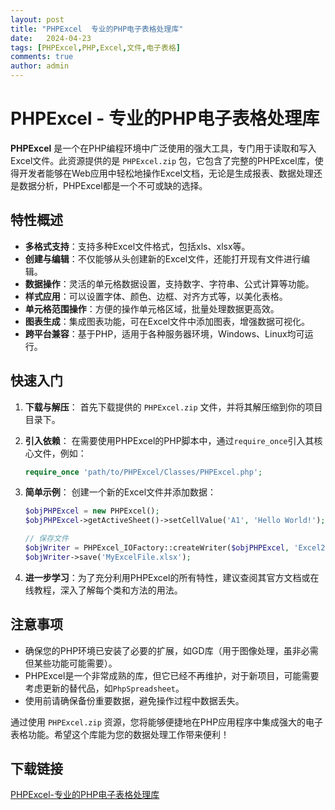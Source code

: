 ```yaml
---
layout: post
title: "PHPExcel  专业的PHP电子表格处理库"
date:   2024-04-23
tags: [PHPExcel,PHP,Excel,文件,电子表格]
comments: true
author: admin
---
```

# PHPExcel - 专业的PHP电子表格处理库

**PHPExcel** 是一个在PHP编程环境中广泛使用的强大工具，专门用于读取和写入Excel文件。此资源提供的是 `PHPExcel.zip` 包，它包含了完整的PHPExcel库，使得开发者能够在Web应用中轻松地操作Excel文档，无论是生成报表、数据处理还是数据分析，PHPExcel都是一个不可或缺的选择。

## 特性概述

- **多格式支持**：支持多种Excel文件格式，包括xls、xlsx等。
- **创建与编辑**：不仅能够从头创建新的Excel文件，还能打开现有文件进行编辑。
- **数据操作**：灵活的单元格数据设置，支持数字、字符串、公式计算等功能。
- **样式应用**：可以设置字体、颜色、边框、对齐方式等，以美化表格。
- **单元格范围操作**：方便的操作单元格区域，批量处理数据更高效。
- **图表生成**：集成图表功能，可在Excel文件中添加图表，增强数据可视化。
- **跨平台兼容**：基于PHP，适用于各种服务器环境，Windows、Linux均可运行。
  
## 快速入门

1. **下载与解压**：
   首先下载提供的 `PHPExcel.zip` 文件，并将其解压缩到你的项目目录下。

2. **引入依赖**：
   在需要使用PHPExcel的PHP脚本中，通过`require_once`引入其核心文件，例如：
   ```php
   require_once 'path/to/PHPExcel/Classes/PHPExcel.php';
   ```

3. **简单示例**：
   创建一个新的Excel文件并添加数据：
   ```php
   $objPHPExcel = new PHPExcel();
   $objPHPExcel->getActiveSheet()->setCellValue('A1', 'Hello World!');
   
   // 保存文件
   $objWriter = PHPExcel_IOFactory::createWriter($objPHPExcel, 'Excel2007');
   $objWriter->save('MyExcelFile.xlsx');
   ```
   
4. **进一步学习**：为了充分利用PHPExcel的所有特性，建议查阅其官方文档或在线教程，深入了解每个类和方法的用法。

## 注意事项

- 确保您的PHP环境已安装了必要的扩展，如GD库（用于图像处理，虽非必需但某些功能可能需要）。
- PHPExcel是一个非常成熟的库，但它已经不再维护，对于新项目，可能需要考虑更新的替代品，如`PhpSpreadsheet`。
- 使用前请确保备份重要数据，避免操作过程中数据丢失。

通过使用 `PHPExcel.zip` 资源，您将能够便捷地在PHP应用程序中集成强大的电子表格功能。希望这个库能为您的数据处理工作带来便利！

## 下载链接

[PHPExcel-专业的PHP电子表格处理库](https://pan.quark.cn/s/b15d8785b884)